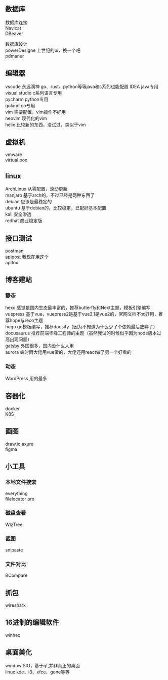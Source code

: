 ## 数据库 
数据库连接  
Navicat  
DBeaver  

数据库设计  
powerDesigne  上世纪的ui，换一个吧  
pdmaner  

## 编辑器
vscode 永远滴神 go、rust、python等等java和c系列也能配置
IDEA java专用  
visual studio c系列语言专用  
pycharm python专用  
goland go专用  
vim 需要配置，vim操作不好用   
neovim 现代化的vim  
helix 比较新的东西，没试过，类似于vim

## 虚拟机
vmware  
virtual box

## linux
ArchLinux 从零配置，滚动更新  
manjaro 基于arch的，不过已经是两种东西了  
debian 应该是最稳定的  
ubuntu 基于debian的，比较稳定，已配好基本配置  
kali 安全渗透  
redhat 商业稳定版  

## 接口测试
postman  
apipost 我现在用这个  
apifox  

## 博客建站
### 静态
hexo  感觉是国内生态最丰富的，推荐butterfly和Next主题，模板引擎编写  
vuepress  基于vue，vuepress2是基于vue3,1是vue2的，官网文档不太好用，推荐hope与reco主题  
hugo   go模板编写，推荐docsify（因为不知道为什么少了个依赖最后放弃了）  
docusaurus  推荐前端华峰工程师的主题（虽然我试的时候似乎因为node版本过高出现问题）  
gatsby 外国很多，国内没什么人用  
aurora  蝉时雨大佬用vue做的，大佬还用react做了另一个好看的  
### 动态
WordPress 用的最多

## 容器化
docker  
K8S  

## 画图
draw.io
axure  
figma  

## 小工具
### 本地文件搜索
everything  
filelocator pro  
### 磁盘查看
WizTree  
### 截图
snipaste
### 文件对比
BCompare


## 抓包
wireshark

## 16进制的编辑软件
winhex

## 桌面美化
window  SIO，基于qt,并非真正的桌面   
linux  kde、i3、xfce、gone等等  
